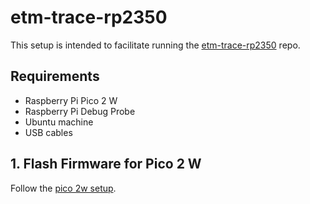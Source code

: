 # etm-trace-rp2350
This setup is intended to facilitate running the [etm-trace-rp2350](https://github.com/czietz/etm-trace-rp2350)
repo.

## Requirements
* Raspberry Pi Pico 2 W
* Raspberry Pi Debug Probe
* Ubuntu machine
* USB cables

## 1. Flash Firmware for Pico 2 W
Follow the [pico 2w setup](/pico-2w).
